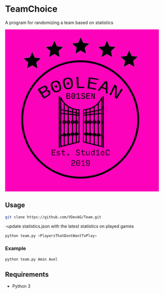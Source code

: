 # TeamChoice
A program for randomizing a team based on statistics

![picture](resources/loggoc.png)
## Usage 

```sh
git clone https://github.com/VDevAG/Team.git
```
-update statistics.json with the latest statistics on played games

```sh
python team.py <PlayersThatDontWantToPlay>
```

### Example

```sh
python team.py Amin Axel
```


## Requirements
- Python 3

